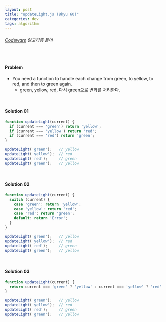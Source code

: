 ```yaml
---
layout: post
title: "updateLight.js (8kyu 60)"
categories: dev
tags: algorithm
---
```


###### [Codewars](https://www.codewars.com) 알고리즘 풀이

<br>

#### Problem

- You need a function to handle each change from green, to yellow, to red, and then to green again.
  - green, yellow, red, 다시 green으로 변화를 처리한다.

<br>

#### Solution 01

```js
function updateLight(current) {
  if (current === 'green') return 'yellow';
  if (current === 'yellow') return 'red';
  if (current === 'red') return 'green';
}

updateLight('green');   // yellow
updateLight('yellow');  // red
updateLight('red');     // green
updateLight('green');   // yellow
```

<br>

#### Solution 02

```js
function updateLight(current) {
  switch (current) {
    case 'green': return 'yellow';
    case 'yellow': return 'red';
    case 'red': return 'green';
    default: return 'Error';
  }
}

updateLight('green');   // yellow
updateLight('yellow');  // red
updateLight('red');     // green
updateLight('green');   // yellow
```

<br>

#### Solution 03

```js
function updateLight(current) {
  return current === 'green' ? 'yellow' : current === 'yellow' ? 'red' : 'green';
}

updateLight('green');   // yellow
updateLight('yellow');  // red
updateLight('red');     // green
updateLight('green');   // yellow
```

<br>

<br>